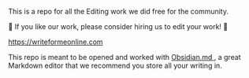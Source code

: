 This is a repo for all the Editing work we did free for the community.  

👏  If you like our work, please consider hiring us to edit your work! 👏

https://writeformeonline.com

This repo is meant to be opened and worked with [Obsidian.md ](https://obsidian.md), a great Markdown editor that we recommend you store all your writing in. 